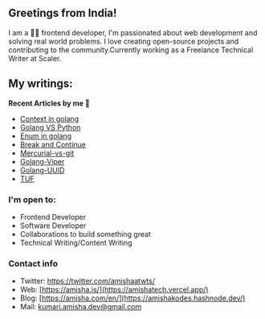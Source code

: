 ## Greetings from India!

 I am a 👨‍💻 frontend developer, I'm passionated about web development and solving real world problems. I love creating open-source projects and contributing to the community.Currently working as a Freelance Technical Writer at Scaler.
<!-- ### GitHub stats -->

<!-- ![](https://github-profile-summary-cards.vercel.app/api/cards/profile-details?username=Amishakumari544&theme=github) -->
<!-- ![](https://github-profile-summary-cards.vercel.app/api/cards/repos-per-language?username=Amishakumari544&theme=github) -->
<!-- ![](https://github-profile-summary-cards.vercel.app/api/cards/most-commit-language?username=Amishakumari544&theme=github) -->
<!-- ![](https://github-profile-summary-cards.vercel.app/api/cards/stats?username=Amishakumari544&theme=github) -->
<!-- ![](https://github-profile-summary-cards.vercel.app/api/cards/productive-time?username=Amishakumari544&theme=github) -->

## My writings:

<b> Recent Articles by me 📝 </b> 
- [Context in golang](https://www.scaler.com/topics/golang-context/)
- [Golang VS Python](https://www.scaler.com/topics/golang-vs-python/)
- [Enum in golang](https://www.scaler.com/topics/golang-enum/)
- [Break and Continue](https://www.scaler.com/topics/golang/break-and-continue/)
- [Mercurial-vs-git](https://www.scaler.com/topics/mercurial-vs-git/)
- [Golang-Viper](https://www.scaler.com/topics/golang-viper/)
- [Golang-UUID](https://www.scaler.com/topics/golang-uuid/)
- [TUF](https://takeuforward.org/?s=Amisha+kumari)

### I'm open to:
- Frontend Developer
- Software Developer
- Collaborations to build something great
- Technical Writing/Content Writing

### Contact info
- Twitter: https://twitter.com/amishaatwts/
- Web: [https://amisha.is/](https://amishatech.vercel.app/)
- Blog: [https://amisha.com/en/](https://amishakodes.hashnode.dev/)
- Mail: kumari.amisha.dev@gmail.com




